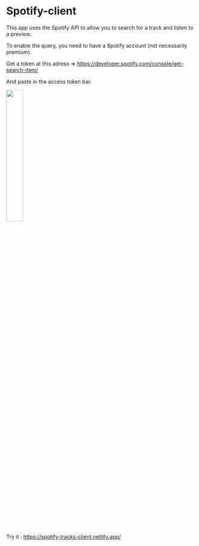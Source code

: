 # Spotify-client

This app uses the Spotify API to allow you to search for a track and listen to a preview.

To enable the query, you need to have a Spotify account (not necessarily premium).

Get a token at this adress => 
<https://developer.spotify.com/console/get-search-item/>

And paste in the access token bar.

<img src="https://db3pap004files.storage.live.com/y4m2vc4eUefIUufVr1inGKv7A3olrcsnPHjof6UTQdkHJdHhj-z_x4q9PbDU4zeMjVDfq7F-xn_74TWqTthZhLIH16pIEuoeKVVcghKnYZNrVRt4qFfpxp-KoFE4QCFVoE0bx8t3GChi06LVCpAWE7g3QR4PAseYVmqhJO2EE5A2E15W0LEXpDged9uaX9FXwDk?width=1882&height=846&cropmode=none" width=30% height=30%>

Try it : https://spotify-tracks-client.netlify.app/
